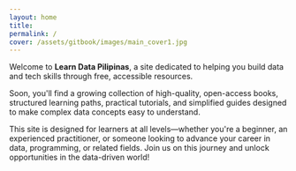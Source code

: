 ```yaml
---
layout: home
title: 
permalink: /
cover: /assets/gitbook/images/main_cover1.jpg
---
```


Welcome to **Learn Data Pilipinas**, a site dedicated to helping you build data and tech skills through free, accessible resources.  

Soon, you'll find a growing collection of high-quality, open-access books, structured learning paths, practical tutorials, and simplified guides designed to make complex data concepts easy to understand.  

This site is designed for learners at all levels—whether you're a beginner, an experienced practitioner, or someone looking to advance your career in data, programming, or related fields. Join us on this journey and unlock opportunities in the data-driven world!  